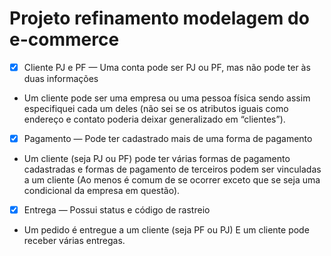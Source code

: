 # Projeto refinamento modelagem do e-commerce

- [x]  Cliente PJ e PF — Uma conta pode ser PJ ou PF, mas não pode ter às duas informações
- Um cliente pode ser uma empresa ou uma pessoa física sendo assim especifiquei cada um deles (não sei se os atributos iguais como endereço e contato poderia deixar generalizado em “clientes”).
- [x]  Pagamento — Pode ter cadastrado mais de uma forma de pagamento
- Um cliente (seja PJ ou PF) pode ter várias formas de pagamento cadastradas e formas de pagamento de terceiros podem ser vinculadas a um cliente (Ao menos é comum de se ocorrer exceto que se seja uma condicional da empresa em questão).
- [x]  Entrega — Possui status e código de rastreio
- Um pedido é entregue a um cliente (seja PF ou PJ) E um cliente pode receber várias entregas.